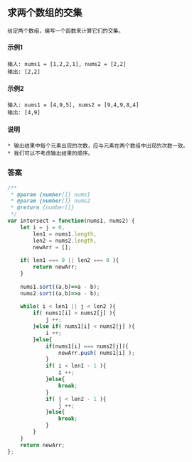 ## 求两个数组的交集
    给定两个数组，编写一个函数来计算它们的交集。
#### 示例1
    输入: nums1 = [1,2,2,1], nums2 = [2,2]
    输出: [2,2]
#### 示例2
    输入: nums1 = [4,9,5], nums2 = [9,4,9,8,4]
    输出: [4,9] 
#### 说明
    * 输出结果中每个元素出现的次数，应与元素在两个数组中出现的次数一致。
    * 我们可以不考虑输出结果的顺序。
### 答案  
```  javascript
/**
 * @param {number[]} nums1
 * @param {number[]} nums2
 * @return {number[]}
 */
var intersect = function(nums1, nums2) {
    let i = j = 0,
        len1 = nums1.length,
        len2 = nums2.length,
        newArr = [];
    
    if( len1 === 0 || len2 === 0 ){
        return newArr;
    }
    
    nums1.sort((a,b)=>a - b);
    nums2.sort((a,b)=>a - b);
    
    while( i < len1 || j < len2 ){
        if( nums1[i] > nums2[j] ){
            j ++;
        }else if( nums1[i] < nums2[j] ){
            i ++;
        }else{
            if(nums1[i] === nums2[j]){
                newArr.push( nums1[i] );
            }
            if( i < len1 - 1 ){
                i ++;
            }else{
                break;
            }
            if( j < len2 - 1 ){
                j ++;
            }else{
                break;
            }
        }        
    } 
    return newArr;
};
```